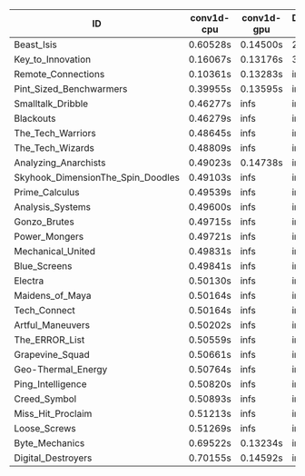 |ID|conv1d-cpu|conv1d-gpu|DWSPConv2D-gpu|gemm-gpu|avg|
|-|-|-|-|-|-|
|Beast_Isis|0.60528s|0.14500s|2.99284s|2.07778s|1.45523s|
|Key_to_Innovation|0.16067s|0.13176s|3.23484s|2.62322s|1.53762s|
|Remote_Connections|0.10361s|0.13283s|infs|4.80414s|infs|
|Pint_Sized_Benchwarmers|0.39955s|0.13595s|infs|1.83335s|infs|
|Smalltalk_Dribble|0.46277s|infs|infs|4.42797s|infs|
|Blackouts|0.46279s|infs|infs|4.43316s|infs|
|The_Tech_Warriors|0.48645s|infs|infs|4.53709s|infs|
|The_Tech_Wizards|0.48809s|infs|infs|4.54408s|infs|
|Analyzing_Anarchists|0.49023s|0.14738s|infs|4.56324s|infs|
|Skyhook_DimensionThe_Spin_Doodles|0.49103s|infs|infs|4.53725s|infs|
|Prime_Calculus|0.49539s|infs|infs|4.50955s|infs|
|Analysis_Systems|0.49600s|infs|infs|4.55087s|infs|
|Gonzo_Brutes|0.49715s|infs|infs|4.54713s|infs|
|Power_Mongers|0.49721s|infs|infs|4.53511s|infs|
|Mechanical_United|0.49831s|infs|infs|4.56775s|infs|
|Blue_Screens|0.49841s|infs|infs|4.56616s|infs|
|Electra|0.50130s|infs|infs|4.54967s|infs|
|Maidens_of_Maya|0.50164s|infs|infs|4.54962s|infs|
|Tech_Connect|0.50164s|infs|infs|4.56113s|infs|
|Artful_Maneuvers|0.50202s|infs|infs|4.57668s|infs|
|The_ERROR_List|0.50559s|infs|infs|4.54890s|infs|
|Grapevine_Squad|0.50661s|infs|infs|4.55220s|infs|
|Geo-Thermal_Energy|0.50764s|infs|infs|4.55116s|infs|
|Ping_Intelligence|0.50820s|infs|infs|4.55097s|infs|
|Creed_Symbol|0.50893s|infs|infs|4.57289s|infs|
|Miss_Hit_Proclaim|0.51213s|infs|infs|4.53571s|infs|
|Loose_Screws|0.51269s|infs|infs|4.57564s|infs|
|Byte_Mechanics|0.69522s|0.13234s|infs|4.55758s|infs|
|Digital_Destroyers|0.70155s|0.14592s|infs|4.54901s|infs|
